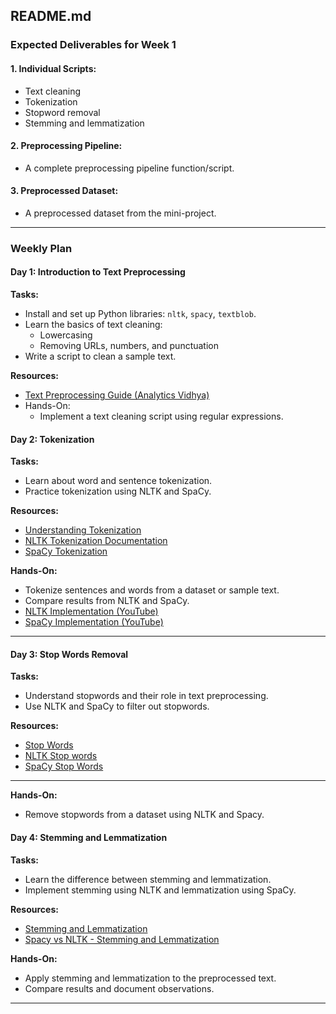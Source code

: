 ## README.md

### Expected Deliverables for Week 1

#### 1. Individual Scripts:

- Text cleaning
- Tokenization
- Stopword removal
- Stemming and lemmatization

#### 2. Preprocessing Pipeline:

- A complete preprocessing pipeline function/script.

#### 3. Preprocessed Dataset:

- A preprocessed dataset from the mini-project.

---

### Weekly Plan

#### Day 1: Introduction to Text Preprocessing

**Tasks:**

- Install and set up Python libraries: `nltk`, `spacy`, `textblob`.
- Learn the basics of text cleaning:
  - Lowercasing
  - Removing URLs, numbers, and punctuation
- Write a script to clean a sample text.

**Resources:**

- [Text Preprocessing Guide (Analytics Vidhya)](https://www.analyticsvidhya.com/blog/2021/06/text-preprocessing-in-nlp-with-python-codes/)
- Hands-On:
  - Implement a text cleaning script using regular expressions.

#### Day 2: Tokenization

**Tasks:**

- Learn about word and sentence tokenization.
- Practice tokenization using NLTK and SpaCy.

**Resources:**

- [Understanding Tokenization](https://www.nltk.org)
- [NLTK Tokenization Documentation](https://www.nltk.org/api/nltk.tokenize.html)
- [SpaCy Tokenization](https://spacy.io/usage/linguistic-features#tokenization)

**Hands-On:**

- Tokenize sentences and words from a dataset or sample text.
- Compare results from NLTK and SpaCy.
- [NLTK Implementation (YouTube)](https://www.youtube.com/watch?v=FLZvOKSCkxY&list=PLQVvvaa0QuDf2JswnfiGkliBInZnIC4HL)
- [SpaCy Implementation (YouTube)](https://www.youtube.com/watch?v=_lR3RjvYvF4)

---

#### Day 3: Stop Words Removal

**Tasks:**

- Understand stopwords and their role in text preprocessing.
- Use NLTK and SpaCy to filter out stopwords.

**Resources:**

- [Stop Words](https://medium.com/@yashj302/stopwords-nlp-python-4aa57dc492af#:~:text=Stop%20words%20are%20common%20words%20in%20any%20language%20that%20occur,%2C%20were%2C%20is%2C%20not%20%E2%80%A6)
- [NLTK Stop words](https://pythonspot.com/nltk-stop-words/)
- [SpaCy Stop Words](https://spacy.io/usage/rule-based-matching)

---

**Hands-On:**
- Remove stopwords from a dataset using NLTK and Spacy.

#### Day 4: Stemming and Lemmatization

**Tasks:**

- Learn the difference between stemming and lemmatization.
- Implement stemming using NLTK and lemmatization using SpaCy.

**Resources:**

- [Stemming and Lemmatization](https://www.analyticsvidhya.com/blog/2021/06/text-preprocessing-in-nlp-with-python-codes/)
- [Spacy vs NLTK - Stemming and Lemmatization](https://devskrol.com/2021/11/28/spacy-stemming-vs-lemmatization/)


**Hands-On:**
- Apply stemming and lemmatization to the preprocessed text.
- Compare results and document observations.

---